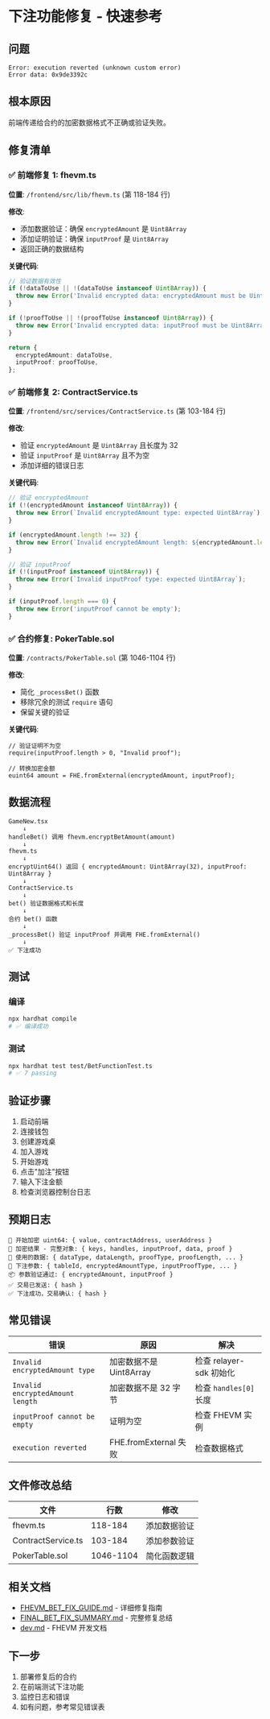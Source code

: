 # 下注功能修复 - 快速参考

## 问题
```
Error: execution reverted (unknown custom error)
Error data: 0x9de3392c
```

## 根本原因
前端传递给合约的加密数据格式不正确或验证失败。

## 修复清单

### ✅ 前端修复 1: fhevm.ts
**位置**: `/frontend/src/lib/fhevm.ts` (第 118-184 行)

**修改**:
- 添加数据验证：确保 `encryptedAmount` 是 `Uint8Array`
- 添加证明验证：确保 `inputProof` 是 `Uint8Array`
- 返回正确的数据结构

**关键代码**:
```typescript
// 验证数据有效性
if (!dataToUse || !(dataToUse instanceof Uint8Array)) {
  throw new Error('Invalid encrypted data: encryptedAmount must be Uint8Array');
}

if (!proofToUse || !(proofToUse instanceof Uint8Array)) {
  throw new Error('Invalid encrypted data: inputProof must be Uint8Array');
}

return {
  encryptedAmount: dataToUse,
  inputProof: proofToUse,
};
```

### ✅ 前端修复 2: ContractService.ts
**位置**: `/frontend/src/services/ContractService.ts` (第 103-184 行)

**修改**:
- 验证 `encryptedAmount` 是 `Uint8Array` 且长度为 32
- 验证 `inputProof` 是 `Uint8Array` 且不为空
- 添加详细的错误日志

**关键代码**:
```typescript
// 验证 encryptedAmount
if (!(encryptedAmount instanceof Uint8Array)) {
  throw new Error(`Invalid encryptedAmount type: expected Uint8Array`);
}

if (encryptedAmount.length !== 32) {
  throw new Error(`Invalid encryptedAmount length: ${encryptedAmount.length}, expected 32`);
}

// 验证 inputProof
if (!(inputProof instanceof Uint8Array)) {
  throw new Error(`Invalid inputProof type: expected Uint8Array`);
}

if (inputProof.length === 0) {
  throw new Error('inputProof cannot be empty');
}
```

### ✅ 合约修复: PokerTable.sol
**位置**: `/contracts/PokerTable.sol` (第 1046-1104 行)

**修改**:
- 简化 `_processBet()` 函数
- 移除冗余的测试 `require` 语句
- 保留关键的验证

**关键代码**:
```solidity
// 验证证明不为空
require(inputProof.length > 0, "Invalid proof");

// 转换加密金额
euint64 amount = FHE.fromExternal(encryptedAmount, inputProof);
```

## 数据流程

```
GameNew.tsx
    ↓
handleBet() 调用 fhevm.encryptBetAmount(amount)
    ↓
fhevm.ts
    ↓
encryptUint64() 返回 { encryptedAmount: Uint8Array(32), inputProof: Uint8Array }
    ↓
ContractService.ts
    ↓
bet() 验证数据格式和长度
    ↓
合约 bet() 函数
    ↓
_processBet() 验证 inputProof 并调用 FHE.fromExternal()
    ↓
✅ 下注成功
```

## 测试

### 编译
```bash
npx hardhat compile
# ✅ 编译成功
```

### 测试
```bash
npx hardhat test test/BetFunctionTest.ts
# ✅ 7 passing
```

## 验证步骤

1. 启动前端
2. 连接钱包
3. 创建游戏桌
4. 加入游戏
5. 开始游戏
6. 点击"加注"按钮
7. 输入下注金额
8. 检查浏览器控制台日志

## 预期日志

```
🔐 开始加密 uint64: { value, contractAddress, userAddress }
🔐 加密结果 - 完整对象: { keys, handles, inputProof, data, proof }
🔐 使用的数据: { dataType, dataLength, proofType, proofLength, ... }
📝 下注参数: { tableId, encryptedAmountType, inputProofType, ... }
📦 参数验证通过: { encryptedAmount, inputProof }
✅ 交易已发送: { hash }
✅ 下注成功，交易确认: { hash }
```

## 常见错误

| 错误 | 原因 | 解决 |
|-----|------|------|
| `Invalid encryptedAmount type` | 加密数据不是 Uint8Array | 检查 relayer-sdk 初始化 |
| `Invalid encryptedAmount length` | 加密数据不是 32 字节 | 检查 `handles[0]` 长度 |
| `inputProof cannot be empty` | 证明为空 | 检查 FHEVM 实例 |
| `execution reverted` | FHE.fromExternal 失败 | 检查数据格式 |

## 文件修改总结

| 文件 | 行数 | 修改 |
|-----|------|------|
| fhevm.ts | 118-184 | 添加数据验证 |
| ContractService.ts | 103-184 | 添加参数验证 |
| PokerTable.sol | 1046-1104 | 简化函数逻辑 |

## 相关文档

- [FHEVM_BET_FIX_GUIDE.md](./FHEVM_BET_FIX_GUIDE.md) - 详细修复指南
- [FINAL_BET_FIX_SUMMARY.md](./FINAL_BET_FIX_SUMMARY.md) - 完整修复总结
- [dev.md](../dev.md) - FHEVM 开发文档

## 下一步

1. 部署修复后的合约
2. 在前端测试下注功能
3. 监控日志和错误
4. 如有问题，参考常见错误表

